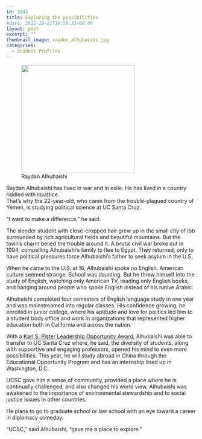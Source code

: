 ```yaml
---
id: 3242
title: Exploring the possibilities
#date: 2012-10-21T16:59:31+00:00
layout: post
excerpt: ""
thumbnail_image: raydon_alhubaishi.jpg
categories:
  - Student Profiles
---
```

<figure id="attachment_3243" style="width: 300px" class="wp-caption alignright"><img class="size-medium wp-image-3243" src="http://live-ucsc-giving.pantheonsite.io/wp-content/uploads/2017/09/raydon_alhubaishi-300x286.jpg" alt="" width="300" height="286" srcset="https://ucsc-giving.lndo.site/wp-content/uploads/2017/09/raydon_alhubaishi-300x286.jpg 300w, https://ucsc-giving.lndo.site/wp-content/uploads/2017/09/raydon_alhubaishi.jpg 518w" sizes="(max-width: 300px) 100vw, 300px" /><figcaption class="wp-caption-text">Raydan Alhubaishi</figcaption></figure> 

Raydan Alhubaishi has lived in war and in exile. He has lived in a country riddled with injustice.  
That&#8217;s why the 22-year-old, who came from the trouble-plagued country of Yemen, is studying political science at UC Santa Cruz.

&#8220;I want to make a difference,&#8221; he said.

The slender student with close-cropped hair grew up in the small city of Ibb surrounded by rich agricultural fields and beautiful mountains. But the town&#8217;s charm belied the trouble around it. A brutal civil war broke out in 1994, compelling Alhubaishi&#8217;s family to flee to Egypt. They returned, only to have political pressures force Alhubaishi&#8217;s father to seek asylum in the U.S.

When he came to the U.S. at 16, Alhubaishi spoke no English. American culture seemed strange. School was daunting. But he threw himself into the study of English, watching only American TV, reading only English books, and hanging around people who spoke English instead of his native Arabic.

Alhubaishi completed four semesters of English language study in one year and was mainstreamed into regular classes. His confidence growing, he enrolled in junior college, where his aptitude and love for politics led him to a student body office and work in organizations that represented higher education both in California and across the nation.

With a [Karl S. Pister Leadership Opportunity Award](https://financialaid.ucsc.edu/types-of-aid/scholarships/pister.html), Alhubaishi was able to transfer to UC Santa Cruz where, he said, the diversity of students, along with supportive and engaging professors, opened his mind to even more possibilities. This year, he will study abroad in China through the Educational Opportunity Program and has an internship lined up in Washington, D.C.

UCSC gave him a sense of community, provided a place where he is continually challenged, and also changed his world view. Alhubaishi was awakened to the importance of environmental stewardship and to social justice issues in other countries.

He plans to go to graduate school or law school with an eye toward a career in diplomacy someday.

&#8220;UCSC,&#8221; said Alhubaishi, &#8220;gave me a place to explore.&#8221;
